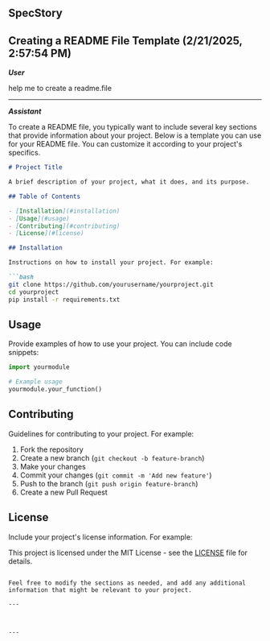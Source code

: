 ## SpecStory

## Creating a README File Template (2/21/2025, 2:57:54 PM)

_**User**_

help me to create a readme.file

---

_**Assistant**_

To create a README file, you typically want to include several key sections that provide information about your project. Below is a template you can use for your README file. You can customize it according to your project's specifics.

```markdown
# Project Title

A brief description of your project, what it does, and its purpose.

## Table of Contents

- [Installation](#installation)
- [Usage](#usage)
- [Contributing](#contributing)
- [License](#license)

## Installation

Instructions on how to install your project. For example:

```bash
git clone https://github.com/yourusername/yourproject.git
cd yourproject
pip install -r requirements.txt
```

## Usage

Provide examples of how to use your project. You can include code snippets:

```python
import yourmodule

# Example usage
yourmodule.your_function()
```

## Contributing

Guidelines for contributing to your project. For example:

1. Fork the repository
2. Create a new branch (`git checkout -b feature-branch`)
3. Make your changes
4. Commit your changes (`git commit -m 'Add new feature'`)
5. Push to the branch (`git push origin feature-branch`)
6. Create a new Pull Request

## License

Include your project's license information. For example:

This project is licensed under the MIT License - see the [LICENSE](LICENSE) file for details.
```

Feel free to modify the sections as needed, and add any additional information that might be relevant to your project.

---



---

